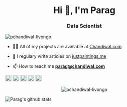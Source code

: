 <h1 align="center">Hi 👋, I'm Parag</h1>
<h3 align="center">Data Scientist</h3>

<p align="left"> <img src="https://komarev.com/ghpvc/?username=pchandiwal-livongo" alt="pchandiwal-livongo" /> </p>

- 👨‍💻 All of my projects are available at [Chandiwal.com](Chandiwal.com)

- 📝 I regulary write articles on [justpaintings.me](justpaintings.me)

- 📫 How to reach me **parag@chandiwal.com**

<p align="left">
	<img src="https://devicons.github.io/devicon/devicon.git/icons/amazonwebservices/amazonwebservices-original-wordmark.svg" alt="aws" width="20" height="20"/>
	<img src="https://devicons.github.io/devicon/devicon.git/icons/docker/docker-original-wordmark.svg" alt="docker" width="20" height="20"/>
	<img src="https://devicons.github.io/devicon/devicon.git/icons/scala/scala-original-wordmark.svg" alt="scala" width="20" height="20"/>
	<img src="https://devicons.github.io/devicon/devicon.git/icons/python/python-original-wordmark.svg" alt="python" width="20" height="20"/>
	<img src="https://devicons.github.io/devicon/devicon.git/icons/linux/linux-original.svg" alt="linux" width="20" height="20"/></p>
	<p align="center"> <img src="https://github-readme-stats.vercel.app/api?username=pchandiwal-livongo&show_icons=true" alt="pchandiwal-livongo" count_private=TRUE /> </p>

![Parag's github stats](https://github-readme-stats.pchandiwal-livongo.vercel.app/api?username=pchandiwal-livongo&count_private=true)
